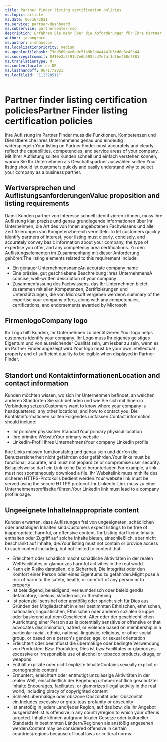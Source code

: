 ```yaml
---
title: Partner finder listing certification policies
ms.topic: article
ms.date: 06/16/2021
ms.service: partner-dashboard
ms.subservice: partnercenter-csp
description: Erfahren Sie mehr über die Anforderungen für Ihre Partner Finder-Auflistung.
author: jasongroce
ms.author: v-mhanscom
ms.localizationpriority: medium
ms.openlocfilehash: 73dd369d4e6edc51b9b2d4a4441b3fd8e3e49c44
ms.sourcegitcommit: 0410e2a3f91b7e6b592cc47e7af1dfbe468c7881
ms.translationtype: MT
ms.contentlocale: de-DE
ms.lasthandoff: 06/17/2021
ms.locfileid: "112320511"
---
```

# <a name="partner-finder-listing-certification-policies"></a><span data-ttu-id="c0f4e-103">Partner finder listing certification policies</span><span class="sxs-lookup"><span data-stu-id="c0f4e-103">Partner Finder listing certification policies</span></span>

<span data-ttu-id="c0f4e-104">Ihre Auflistung im Partner Finder muss die Funktionen, Kompetenzen und Dienstbereiche Ihres Unternehmens genau und eindeutig widerspiegeln.</span><span class="sxs-lookup"><span data-stu-id="c0f4e-104">Your listing on Partner Finder must accurately and clearly reflect the capabilities, competencies, and service areas of your company.</span></span> <span data-ttu-id="c0f4e-105">Mit Ihrer Auflistung sollten Kunden schnell und einfach verstehen können, warum Sie Ihr Unternehmen als Geschäftspartner auswählen sollten.</span><span class="sxs-lookup"><span data-stu-id="c0f4e-105">Your listing should let customers quickly and easily understand why to select your company as a business partner.</span></span>

## <a name="value-proposition-and-listing-requirements"></a><span data-ttu-id="c0f4e-106">Wertversprechen und Auflistungsanforderungen</span><span class="sxs-lookup"><span data-stu-id="c0f4e-106">Value proposition and listing requirements</span></span>

<span data-ttu-id="c0f4e-107">Damit Kunden partner von Interesse schnell identifizieren können, muss Ihre Auflistung klar, präzise und genau grundlegende Informationen über Ihr Unternehmen, die Art des von Ihnen angebotenen Fachwissens und alle Zertifizierungen von Kompetenzbereich vermitteln.</span><span class="sxs-lookup"><span data-stu-id="c0f4e-107">To let customers quickly identify partners of interest, your listing must clearly, concisely, and accurately convey basic information about your company, the type of expertise you offer, and any competency area certifications.</span></span> <span data-ttu-id="c0f4e-108">Zu den Auflistungselementen im Zusammenhang mit dieser Anforderung gehören:</span><span class="sxs-lookup"><span data-stu-id="c0f4e-108">The listing elements related to this requirement include:</span></span>

- <span data-ttu-id="c0f4e-109">Ein genauer Unternehmensname</span><span class="sxs-lookup"><span data-stu-id="c0f4e-109">An accurate company name</span></span>
- <span data-ttu-id="c0f4e-110">Eine präzise, gut geschriebene Beschreibung Ihres Unternehmens</span><span class="sxs-lookup"><span data-stu-id="c0f4e-110">A concise, well-written description of your company</span></span>
- <span data-ttu-id="c0f4e-111">Zusammenfassung des Fachwissens, das Ihr Unternehmen bietet, zusammen mit allen Kompetenzen, Zertifizierungen und Unterstützungen, die von Microsoft vergeben werden</span><span class="sxs-lookup"><span data-stu-id="c0f4e-111">A summary of the expertise your company offers, along with any competencies, certifications, and endorsements awarded by Microsoft</span></span>

## <a name="company-logo"></a><span data-ttu-id="c0f4e-112">Firmenlogo</span><span class="sxs-lookup"><span data-stu-id="c0f4e-112">Company logo</span></span>

<span data-ttu-id="c0f4e-113">Ihr Logo hilft Kunden, Ihr Unternehmen zu identifizieren.</span><span class="sxs-lookup"><span data-stu-id="c0f4e-113">Your logo helps customers identify your company.</span></span> <span data-ttu-id="c0f4e-114">Ihr Logo muss Ihr eigenes geistiges Eigentum und von ausreichender Qualität sein, um lesbar zu sein, wenn es im Partner Finder angezeigt wird.</span><span class="sxs-lookup"><span data-stu-id="c0f4e-114">Your logo must be your own intellectual property and of sufficient quality to be legible when displayed in Partner Finder.</span></span>

## <a name="location-and-contact-information"></a><span data-ttu-id="c0f4e-115">Standort und Kontaktinformationen</span><span class="sxs-lookup"><span data-stu-id="c0f4e-115">Location and contact information</span></span>

<span data-ttu-id="c0f4e-116">Kunden möchten wissen, wo sich Ihr Unternehmen befindet, an welchen anderen Standorten Sie sich befinden und wie Sie sich mit Ihnen in Verbindung setzen.</span><span class="sxs-lookup"><span data-stu-id="c0f4e-116">Customers want to know where your company is headquartered, any other locations, and how to contact you.</span></span> <span data-ttu-id="c0f4e-117">Die Kontaktinformationen sollten Folgendes umfassen:</span><span class="sxs-lookup"><span data-stu-id="c0f4e-117">Contact information should include:</span></span>

- <span data-ttu-id="c0f4e-118">Ihr primärer physischer Standort</span><span class="sxs-lookup"><span data-stu-id="c0f4e-118">Your primary physical location</span></span>
- <span data-ttu-id="c0f4e-119">Ihre primäre Website</span><span class="sxs-lookup"><span data-stu-id="c0f4e-119">Your primary website</span></span>
- <span data-ttu-id="c0f4e-120">LinkedIn-Profil Ihres Unternehmens</span><span class="sxs-lookup"><span data-stu-id="c0f4e-120">Your company LinkedIn profile</span></span>

<span data-ttu-id="c0f4e-121">Ihre Links müssen funktionsfähig und genau sein und dürfen die Benutzersicherheit nicht gefährden oder gefährden.</span><span class="sxs-lookup"><span data-stu-id="c0f4e-121">Your links must be functional, accurate, and must not jeopardize or compromise user security.</span></span> <span data-ttu-id="c0f4e-122">Beispielsweise darf ein Link keine Datei herunterladen.</span><span class="sxs-lookup"><span data-stu-id="c0f4e-122">For example, a link must not spontaneously download a file.</span></span> <span data-ttu-id="c0f4e-123">Ihr Websitelink muss mithilfe des sicheren HTTPS-Protokolls bedient werden.</span><span class="sxs-lookup"><span data-stu-id="c0f4e-123">Your website link must be served using the secure HTTPS protocol.</span></span> <span data-ttu-id="c0f4e-124">Ihr LinkedIn-Link muss zu einer Unternehmensprofilseite führen.</span><span class="sxs-lookup"><span data-stu-id="c0f4e-124">Your LinkedIn link must lead to a company profile page.</span></span>

## <a name="inappropriate-content"></a><span data-ttu-id="c0f4e-125">Ungeeignete Inhalte</span><span class="sxs-lookup"><span data-stu-id="c0f4e-125">Inappropriate content</span></span>

<span data-ttu-id="c0f4e-126">Kunden erwarten, dass Auflistungen frei von ungeeigneten, schädlichen oder anstößigen Inhalten sind.</span><span class="sxs-lookup"><span data-stu-id="c0f4e-126">Customers expect listings to be free of inappropriate, harmful, or offensive content.</span></span> <span data-ttu-id="c0f4e-127">Ihr Listing darf keine Inhalte enthalten oder Zugriff auf solche Inhalte bieten, einschließlich, aber nicht beschränkt auf Inhalte, die:</span><span class="sxs-lookup"><span data-stu-id="c0f4e-127">Your listing must not contain or provide access to such content including, but not limited to content that:</span></span>

- <span data-ttu-id="c0f4e-128">Erleichtert oder schädlich macht schädliche Aktivitäten in der realen Welt</span><span class="sxs-lookup"><span data-stu-id="c0f4e-128">Facilitates or glamorizes harmful activities in the real world</span></span>
- <span data-ttu-id="c0f4e-129">Kann ein Risiko darstellen, die Sicherheit, Die Integrität oder den Komfort einer Person oder eines Eigentums zu gefährden.</span><span class="sxs-lookup"><span data-stu-id="c0f4e-129">Might pose a risk of harm to the safety, health, or comfort of any person or to property</span></span>
- <span data-ttu-id="c0f4e-130">Ist beleidigend, beleidigend, verleumderisch oder beleidigend</span><span class="sxs-lookup"><span data-stu-id="c0f4e-130">Is defamatory, libelous, slanderous, or threatening</span></span>
- <span data-ttu-id="c0f4e-131">Ist potenziell sensibel oder anstößig oder spricht sich für Dies aus Gründen der Mitgliedschaft in einer bestimmten Ethnischen, ethnischen, nationalen, linguistischen, Ethnischen oder anderen sozialen Gruppe oder basierend auf dem Geschlecht, Alter oder der geschlechtlichen Ausrichtung einer Person aus.</span><span class="sxs-lookup"><span data-stu-id="c0f4e-131">Is potentially sensitive or offensive or that advocates discrimination, hatred, or violence based on membership in a particular racial, ethnic, national, linguistic, religious, or other social group, or based on a person's gender, age, or sexual orientation</span></span>
- <span data-ttu-id="c0f4e-132">Erleichtert oder beeinflusst die übermäßige oder bedingte Verwendung von Produkten, Bzw. Produkten, Dies ist bzw.</span><span class="sxs-lookup"><span data-stu-id="c0f4e-132">Facilitates or glamorizes excessive or irresponsible use of alcohol or tobacco products, drugs, or weapons</span></span>
- <span data-ttu-id="c0f4e-133">Enthält explizite oder nicht explizite Inhalte</span><span class="sxs-lookup"><span data-stu-id="c0f4e-133">Contains sexually explicit or pornographic content</span></span>
- <span data-ttu-id="c0f4e-134">Ermuntert, erleichtert oder entmutigt unzulässige Aktivitäten in der realen Welt, einschließlich der Begehung urheberrechtlich geschützter Inhalte.</span><span class="sxs-lookup"><span data-stu-id="c0f4e-134">Encourages, facilitates, or glamorizes illegal activity in the real world, including piracy of copyrighted content</span></span>
- <span data-ttu-id="c0f4e-135">Schließt übermäßige oder obszöne Obszönität oder Obszönität ein.</span><span class="sxs-lookup"><span data-stu-id="c0f4e-135">Includes excessive or gratuitous profanity or obscenity</span></span>
- <span data-ttu-id="c0f4e-136">Ist anstößig in jedem Land/jeder Region, auf das bzw. die Ihr Angebot ausgerichtet ist.</span><span class="sxs-lookup"><span data-stu-id="c0f4e-136">Is offensive in any country/region to which your offer is targeted.</span></span> <span data-ttu-id="c0f4e-137">Inhalte können aufgrund lokaler Gesetze oder kultureller Standards in bestimmten Ländern/Regionen als anstößig angesehen werden.</span><span class="sxs-lookup"><span data-stu-id="c0f4e-137">Content may be considered offensive in certain countries/regions because of local laws or cultural norms</span></span>
